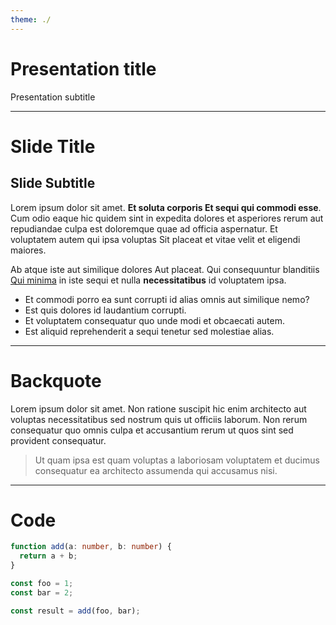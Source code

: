 ```yaml
---
theme: ./
---
```


# Presentation title

Presentation subtitle

---

# Slide Title

## Slide Subtitle

Lorem ipsum dolor sit amet. **Et soluta corporis Et sequi qui commodi esse**. Cum odio eaque hic quidem sint in expedita dolores et asperiores rerum aut repudiandae culpa est doloremque quae ad officia aspernatur. Et voluptatem autem qui ipsa voluptas Sit placeat et vitae velit et eligendi maiores.

Ab atque iste aut similique dolores Aut placeat. Qui consequuntur blanditiis [Qui minima](https://example.com) in iste sequi et nulla __necessitatibus__ id voluptatem ipsa.

* Et commodi porro ea sunt corrupti id alias omnis aut similique nemo?
* Est quis dolores id laudantium corrupti.
* Et voluptatem consequatur quo unde modi et obcaecati autem.
* Est aliquid reprehenderit a sequi tenetur sed molestiae alias.

---

# Backquote

Lorem ipsum dolor sit amet. Non ratione suscipit hic enim architecto aut voluptas necessitatibus sed nostrum quis ut officiis laborum. Non rerum consequatur quo omnis culpa et accusantium rerum ut quos sint sed provident consequatur.

> Ut quam ipsa est quam voluptas a laboriosam voluptatem et ducimus consequatur ea architecto assumenda qui accusamus nisi.

---

# Code

```typescript
function add(a: number, b: number) {
  return a + b;
}

const foo = 1;
const bar = 2;

const result = add(foo, bar);
```
